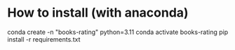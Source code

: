 # How to install (with anaconda)
conda create -n "books-rating" python=3.11
conda activate books-rating
pip install -r requirements.txt
